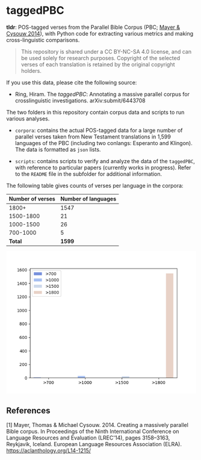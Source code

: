 # taggedPBC

**tldr**: POS-tagged verses from the Parallel Bible Corpus (PBC; [Mayer & Cysouw 2014](#1)), with Python code for extracting various metrics and making cross-linguistic comparisons.

> This repository is shared under a CC BY-NC-SA 4.0 license, and can be used solely for research purposes. Copyright of the selected verses of each translation is retained by the original copyright holders.

If you use this data, please cite the following source:

- Ring, Hiram. The *taggedPBC*: Annotating a massive parallel corpus for crosslinguistic investigations. arXiv:submit/6443708

The two folders in this repository contain corpus data and scripts to run various analyses.

- `corpora`: contains the actual POS-tagged data for a large number of parallel verses taken from New Testament translations in 1,599 languages of the PBC (including two conlangs: Esperanto and Klingon). The data is formatted as `json` lists.

- `scripts`: contains scripts to verify and analyze the data of the `taggedPBC`, with reference to particular papers (currently works in progress). Refer to the `README` file in the subfolder for additional information.

The following table gives counts of verses per language in the corpora:

|Number of verses|Number of languages|
|--|--|
|1800+|1547|
|1500-1800|21|
|1000-1500|26|
|700-1000|5|
|**Total**|**1599**|

![Verse counts in corpora](scripts/data/output/plots_distr/hist-Verse_counts.png)



## References <a name="references"></a>

<a id="1">[1]</a>
Mayer, Thomas & Michael Cysouw. 2014. Creating a massively parallel Bible corpus. In Proceedings of the Ninth International Conference on Language Resources and Evaluation (LREC'14), pages 3158–3163, Reykjavik, Iceland. European Language Resources Association (ELRA). https://aclanthology.org/L14-1215/  

